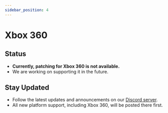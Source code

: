 ```yaml
---
sidebar_position: 4
---
```


# Xbox 360

## Status

- **Currently, patching for Xbox 360 is not available.**  
- We are working on supporting it in the future.  

## Stay Updated

- Follow the latest updates and announcements on our [Discord server](https://dp.ryuatelier.org/discord).  
- All new platform support, including Xbox 360, will be posted there first.